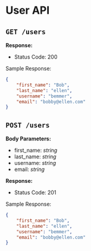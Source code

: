 # User API

## `GET /users`

**Response:**

- Status Code: 200
  
Sample Response:

```json
{
	"first_name": "Bob",
	"last_name": "ellen",
	"username": "bemmer",
	"email": "bobby@ellen.com"
}
```

## `POST /users`

**Body Parameters:**

- first_name: *string*
- last_name: *string*
- username: *string*
- email: *string*

**Response:**

- Status Code: 201
  
Sample Response:

```json
{
	"first_name": "Bob",
	"last_name": "ellen",
	"username": "bemmer",
	"email": "bobby@ellen.com"
}
```


